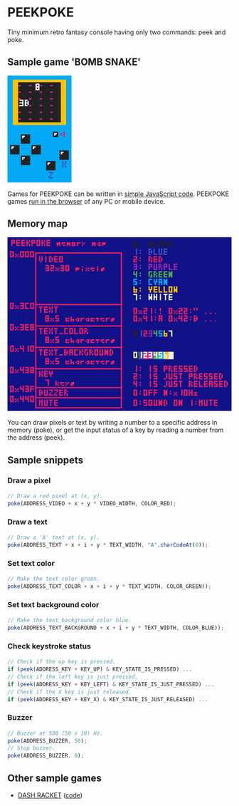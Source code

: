 # PEEKPOKE

Tiny minimum retro fantasy console having only two commands: peek and poke.

## Sample game 'BOMB SNAKE'

![BOMB SNAKE](./docs/screenshot.gif)

Games for PEEKPOKE can be written in [simple JavaScript code](./docs/bombsnake/main.js). PEEKPOKE games [run in the browser](https://abagames.github.io/peekpoke/bombsnake/) of any PC or mobile device.

## Memory map

![memory_map](./docs/memorymap.png)

You can draw pixels or text by writing a number to a specific address in memory (poke), or get the input status of a key by reading a number from the address (peek).

## Sample snippets

### Draw a pixel

```JavaScript
// Draw a red pixel at (x, y).
poke(ADDRESS_VIDEO + x + y * VIDEO_WIDTH, COLOR_RED);
```

### Draw a text

```JavaScript
// Draw a 'A' text at (x, y).
poke(ADDRESS_TEXT + x + i + y * TEXT_WIDTH, "A",charCodeAt(0));
```

### Set text color

```JavaScript
// Make the text color green.
poke(ADDRESS_TEXT_COLOR + x + i + y * TEXT_WIDTH, COLOR_GREEN));
```

### Set text background color

```JavaScript
// Make the text background color blue.
poke(ADDRESS_TEXT_BACKGROUND + x + i + y * TEXT_WIDTH, COLOR_BLUE));
```

### Check keystroke status

```JavaScript
// Check if the up key is pressed.
if (peek(ADDRESS_KEY + KEY_UP) & KEY_STATE_IS_PRESSED) ...
// Check if the left key is just pressed.
if (peek(ADDRESS_KEY + KEY_LEFT) & KEY_STATE_IS_JUST_PRESSED) ...
// Check if the X key is just released.
if (peek(ADDRESS_KEY + KEY_X) & KEY_STATE_IS_JUST_RELEASED) ...
```

### Buzzer

```JavaScript
// Buzzer at 500 (50 x 10) Hz.
poke(ADDRESS_BUZZER, 50);
// Stop buzzer.
poke(ADDRESS_BUZZER, 0);
```

## Other sample games

- [DASH RACKET](https://abagames.github.io/peekpoke/dashracket/) ([code](./docs/dashracket/main.js))
